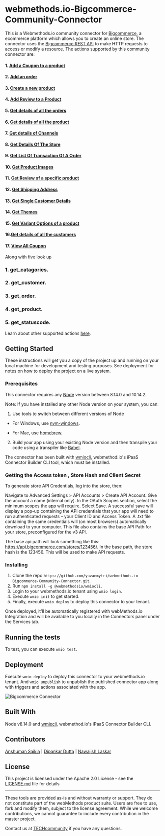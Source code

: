 # webmethods.io-Bigcommerce-Community-Connector
This is a Webmethods.io community connector for [Bigcommerce](https://www.bigcommerce.com/dm/start-online-store-offer/?irgwc=1&utm_term=yqP1P028kxyOW95wUx0Mo3QwUknVvazefwKTxU0&utm_content=504907&utm_campaign=56411&utm_medium=affiliates&utm_source=ImpactRadius), a ecommerce platform which allows you to create an online store. The connector uses the [Bigcommerce REST API](https://developer.bigcommerce.com/api-docs) to make HTTP requests to access or modify a resource. The actions supported by this community connector are:
#### 1. [Add a Coupon to a product](https://developer.bigcommerce.com/api-reference/marketing/marketing-api)
#### 2. [Add an order](https://developer.bigcommerce.com/api-reference/orders/orders-api)
#### 3. [Create a new product](https://developer.bigcommerce.com/api-reference/catalog/catalog-api)
#### 4.  [Add Review to a Product](https://developer.bigcommerce.com/api-reference/marketing/store-content-api)
#### 5. [Get details of all the orders](https://developer.bigcommerce.com/api-docs/orders/orders-api-overview)
#### 6. [Get details of all the product](https://developer.bigcommerce.com/api-reference/catalog/catalog-api)
#### 7. [Get details of Channels](https://developer.bigcommerce.com/api-reference/cart-checkout/channels-listings-api)
#### 8. [Get Details Of The Store](https://developer.bigcommerce.com/api-reference/store-management/store-information-api)
#### 9. [Get List Of Transaction Of A Order](https://developer.bigcommerce.com/api-reference/orders/orders-transactions-api)
#### 10. [Get Product Images](https://developer.bigcommerce.com/api-reference/catalog/catalog-api)
#### 11. [Get Review of a specific product](https://developer.bigcommerce.com/api-reference/marketing/store-content-api)
#### 12. [Get Shipping Address](https://developer.bigcommerce.com/api-reference/store-management/shipping-api)
#### 13. [Get Single Customer Details](https://developer.bigcommerce.com/api-reference/customer-subscribers/customers-api)
#### 14. [Get Themes](https://developer.bigcommerce.com/api-reference/storefront/themes-api)
#### 15. [Get Variant Options of a product](https://developer.bigcommerce.com/api-reference/catalog/catalog-api)
#### 16.[Get details of all the customers](https://developer.bigcommerce.com/api-reference/customer-subscribers/customers-api)
#### 17. [View All Coupon](https://developer.bigcommerce.com/api-reference/marketing/marketing-api)
Along with five look up
### 1. get_catagories.
### 2. get_customer.
### 3. get_order.
### 4. get_product.
### 5. get_statuscode.
Learn about other supported actions [here](https://developer.bigcommerce.com/api-docs/getting-started/authentication/rest-api-authentication).
## Getting Started
These instructions will get you a copy of the project up and running on your local machine for development and testing purposes. See deployment for notes on how to deploy the project on a live system.

### Prerequisites
This connector requires any [Node](https://nodejs.org/dist/) version between 8.14.0 and 10.14.2.

Note: If you have installed any other Node version on your system, you can:
1. Use tools to switch between different versions of Node

  - For Windows, use [nvm-windows](https://github.com/coreybutler/nvm-windows#installation--upgrades).
  
  - For Mac, use [homebrew](https://brew.sh/).
2. Build your app using your existing Node version and then transpile your code using a transpiler like [Babel](https://babeljs.io/).

The connector has been built with [wmiocli](https://docs.webmethods.io/integration/developer_guide/connector_builder/#gsc.tab=0), webmethod.io's iPaaS Connector Builder CLI tool, which must be installed. 
### Getting the Access token , Store Hash and Client Secret 
To generate store API Credentials, log into the store, then:

Navigate to Advanced Settings > API Accounts > Create API Account.
Give the account a name (internal only).
In the OAuth Scopes section, select the minimum scopes the app will require.
Select Save.
A successful save will display a pop-up containing the API credentials that your app will need to run authenticated requests – your Client ID and Access Token. A .txt file containing the same credentials will (on most browsers) automatically download to your computer. This file also contains the base API Path for your store, preconfigured for the v3 API.

The base api path will look something like this: https://api.bigcommerce.com/stores/123456/. In the base path, the store hash is the 123456. This will be used to make API requests.
### Installing
1. Clone the repo `https://github.com/yuvanmytri/webmethods.io-Bigcommerce-Community-Connector.git`.
2. Run `npm install -g @webmethodsio/wmiocli`.
3. Login to your webmethods.io tenant using `wmio login`.
4. Execute `wmio init` to get started.
5. Finally, execute `wmio deploy` to deploy this connector to your tenant.

Once deployed, it’ll be automatically registered with webMethods.io Integration and will be available to you locally in the Connectors panel under the Services tab.

## Running the tests
To test, you can execute `wmio test`.

## Deployment
Execute `wmio deploy` to deploy this connector to your webmethods.io tenant. And `wmio unpublish` to unpublish the published connector app along with triggers and actions associated with the app.

![Bigcommerce Connector](https://user-images.githubusercontent.com/20556391/75148306-58983d00-5725-11ea-9375-69f7dfa72053.png)

## Built With
Node v8.14.0 and [wmiocli](https://docs.webmethods.io/integration/developer_guide/connector_builder/#gsc.tab=0), webmethod.io's iPaaS Connector Builder CLI.

## Contributors
[Anshuman Saikia](https://github.com/anshu96788) |
[Dipankar Dutta](https://github.com/DipankarDDUT) |
[Nawajish Laskar](https://github.com/Nawajish)

## License
This project is licensed under the Apache 2.0 License - see the [LICENSE.md](https://github.com/SoftwareAG/webmethods-microservicesruntime-samples/blob/master/LICENSE) file for details
______________________
These tools are provided as-is and without warranty or support. They do not constitute part of the webMethods product suite. Users are free to use, fork and modify them, subject to the license agreement. While we welcome contributions, we cannot guarantee to include every contribution in the master project.

Contact us at [TECHcommunity](mailto:technologycommunity@softwareag.com?subject=Github/SoftwareAG) if you have any questions.
